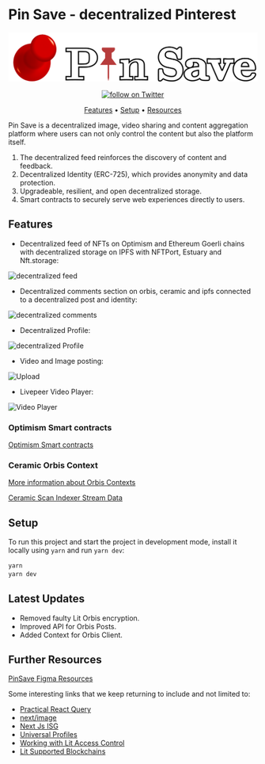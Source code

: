 # Pin Save - decentralized Pinterest

<p align="center">
  <img src="https://raw.githubusercontent.com/Pfed-prog/Dspyt-NFTs-EVM/master/packages/frontend/public/PinSaveL.png" alt="Size Limit CLI" width="738" >
</p>

<p align="center">
    <a href="https://twitter.com/intent/follow?screen_name=pinsav3">
        <img src="https://img.shields.io/twitter/follow/pinsav3?style=social"
            alt="follow on Twitter"></a>
</p>

<div align="center">

[Features](#features) •
[Setup](#setup) •
[Resources](#further-resources)

</div>

Pin Save is a decentralized image, video sharing and content aggregation platform where users can not only control the content but also the platform itself.

1. The decentralized feed reinforces the discovery of content and feedback.
2. Decentralized Identity (ERC-725), which provides anonymity and data protection.
3. Upgradeable, resilient, and open decentralized storage.
4. Smart contracts to securely serve web experiences directly to users.

## Features

- Decentralized feed of NFTs on Optimism and Ethereum Goerli chains with decentralized storage on IPFS with NFTPort, Estuary and Nft.storage:

![decentralized feed](https://github.com/dspytdao/PinSave-EVM/blob/master/assets/feed.png)

- Decentralized comments section on orbis, ceramic and ipfs connected to a decentralized post and identity:

![decentralized comments](https://bafybeicvm4vqutptj2nxr4iej75tdgnjkc7fv7zez52uyq2laoswnsz6de.ipfs.w3s.link/Screenshot%20from%202023-01-09%2023-18-48.png)

- Decentralized Profile:

![decentralized Profile](https://github.com/dspytdao/PinSave-EVM/blob/master/assets/profile.png)

- Video and Image posting:

![Upload](https://bafybeiaj46fxgxax6z3nd45n7p42rh7dbyweyssi3dunr3wfewh7ys2d7y.ipfs.nftstorage.link/)

- Livepeer Video Player:

![Video Player](https://bafybeiacg6yoxvxvk2ayugwlcfnnjpm5kcchvy3t2fl7mu64ft4zt4fs6m.ipfs.nftstorage.link/)

### Optimism Smart contracts

[Optimism Smart contracts](https://optimistic.etherscan.io/address/0x40F320CD3Cd616E59599568c4eA011E2eE49a175#code)

### Ceramic Orbis Context

[More information about Orbis Contexts](https://docs.useorbis.com/docs/primitives/contexts)

[Ceramic Scan Indexer Stream Data](https://cerscan.com/mainnet/stream/kjzl6cwe1jw147hcck185xfdlrxq9zv0y0hoa6shzskqfnio56lhf8190yaei7w)

## Setup

To run this project and start the project in development mode, install it locally using `yarn` and run `yarn dev`:

```bash
yarn
yarn dev
```

## Latest Updates

- Removed faulty Lit Orbis encryption.
- Improved API for Orbis Posts.
- Added Context for Orbis Client.

## Further Resources

[PinSave Figma Resources](https://www.figma.com/community/file/1102944149244783025)

Some interesting links that we keep returning to include and not limited to:

- [Practical React Query](https://tkdodo.eu/blog/practical-react-query)
- [next/image](https://nextjs.org/docs/api-reference/next/image)
- [Next Js ISG](https://nextjs.org/docs/basic-features/data-fetching/incremental-static-regeneration)
- [Universal Profiles](https://docs.lukso.tech/standards/universal-profile/introduction)
- [Working with Lit Access Control](https://litproject.substack.com/p/working-with-access-control)
- [Lit Supported Blockchains](https://developer.litprotocol.com/support/supportedchains/)
